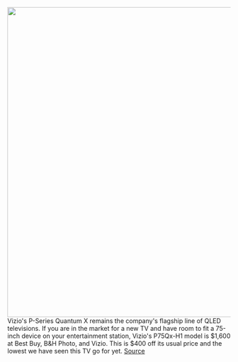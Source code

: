 <img src='https://cdn.vox-cdn.com/thumbor/U9BCr8n1vk9ySXEn6xHo-1m2YTw=/0x0:816x505/1200x800/filters:focal(343x188:473x318)/cdn.vox-cdn.com/uploads/chorus_image/image/68723753/Vizio_P75Qx_H1.0.jpg' width='700px' /><br/>
Vizio's P-Series Quantum X remains the company's flagship line of QLED televisions. If you are in the market for a new TV and have room to fit a 75-inch device on your entertainment station, Vizio's P75Qx-H1 model is $1,600 at Best Buy, B&H Photo, and Vizio. This is $400 off its usual price and the lowest we have seen this TV go for yet.
<a href='https://www.theverge.com/good-deals/2021/1/26/22250776/izio-p-series-quantum-4k-hdr-tv-deal-sale-ps5-xbox'> Source <a/>